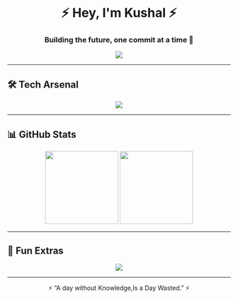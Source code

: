 <!-- Futuristic Header -->
<h1 align="center">⚡ Hey, I'm Kushal ⚡</h1>
<h3 align="center">Building the future, one commit at a time 👾</h3>

<!-- Animated Typing -->
<p align="center">
  <img src="https://readme-typing-svg.herokuapp.com?font=Fira+Code&size=22&pause=1000&color=00F7FF&center=true&vCenter=true&width=600&lines=Full-Stack+Developer;React+%7C+Node+%7C+Express%7C+MongoDB;Eat+Sleep+Code+Repeat;Best+is+Yet+Come+%F0%9F%9A%80" />
</p>

---

## 🛠️ Tech Arsenal  

<p align="center">
  <img src="https://skillicons.dev/icons?i=js,ts,react,nodejs,express,mongodb,html,css,tailwind,git,github,vscode" />
</p>

---

## 📊 GitHub Stats  

<p align="center">
  <img src="https://github-readme-stats.vercel.app/api?username=Kushalkush-dev&show_icons=true&theme=tokyonight" height="165"/>
  <img src="https://github-readme-streak-stats.herokuapp.com/?user=Kushalkush-dev&theme=tokyonight" height="165"/>
</p>

---

## 🌌 Fun Extras  



<p align="center">
  <img src="https://github-readme-activity-graph.vercel.app/graph?username=Kushalkush-dev&theme=react-dark&hide_border=true&area=true" />
</p>

---

<p align="center">⚡ “A day without Knowledge,Is a Day Wasted.” ⚡</p>

